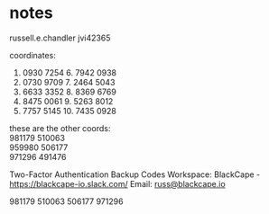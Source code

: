 # notes

russell.e.chandler
jvi42365

coordinates:
1. 0930 7254		 6. 7942 0938
2. 0730 9709		 7. 2464 5043
3. 6633 3352		 8. 8369 6769
4. 8475 0061		 9. 5263 8012
5. 7757 5145		10. 7435 0928

these are the other coords:  
981179    510063  
959980    506177  
971296    491476  


Two-Factor Authentication Backup Codes
Workspace: BlackCape - https://blackcape-io.slack.com/
Email: russ@blackcape.io

981179
510063
506177
971296
